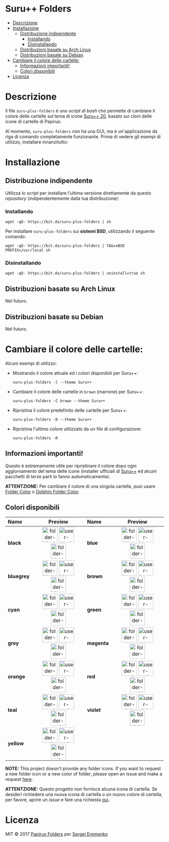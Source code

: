 <h1>Suru++ Folders</h1>

- [Descrizione](#descrizione)
- [Installazione](#installazione)
    - [Distribuzione indipendente](#distribuzione-indipendente)
        - [Installando](#installando)
        - [Disinstallando](#disinstallando)
    - [Distribuzioni basate su Arch Linux](#distribuzioni-basate-su-arch-linux)
    - [Distribuzioni basate su Debian](#distribuzioni-basate-su-debian)
- [Cambiare il colore delle cartelle:](#cambiare-il-colore-delle-cartelle)
    - [Informazioni importanti!](#informazioni-importanti)
    - [Colori disponibili](#colori-disponibili)
- [Licenza](#licenza)

# Descrizione

Il file `suru-plus-folders` è uno *script di bash* che permette di cambiare il colore delle cartelle sul tema di icone [Suru++ 20](https://github.com/gusbemacbe/suru-plus), basato sui cloni delle icone di cartelle di Papirus.

Al momento, `suru-plus-folders` non ha una GUI, ma è un'applicazione da riga di comando completamente funzionante. Prima di vedere gli esempi di utilizzo, installare innanzitutto:

# Installazione

## Distribuzione indipendente

Utilizza lo *script* per installare l'ultima versione direttamente da questo *repository* (indipendentemente dalla tua distribuzione):

### Installando

```
wget -qO- https://bit.do/suru-plus-folders | sh
```

Per installare `suru-plus-folders` sui **sistemi BSD**, utilizzando il seguente comando:

```
wget -qO- https://bit.do/suru-plus-folders | TAG=xBSD PREFIX=/usr/local sh
```

### Disinstallando

```
wget -qO- https://bit.do/suru-plus-folders | uninstall=true sh
```

## Distribuzioni basate su Arch Linux

Nel futuro.

## Distribuzioni basate su Debian

Nel futuro.

# Cambiare il colore delle cartelle:

Alcuni esempi di utilizzo:

- Mostrando il colore attuale ed i colori disponibili per Suru++:
    ```
    suru-plus-folders -l --theme Suru++
    ```
- Cambiare il colore delle cartelle in `brown` (marrone) per Suru++:
    ```
    suru-plus-folders -C brown --theme Suru++
    ```
- Ripristina il colore predefinito delle cartelle per Suru++:
    ```
    suru-plus-folders -D --theme Suru++
    ```
- Ripristina l'ultimo colore utilizzato da un file di configurazione:
    ```
    suru-plus-folders -R
    ```

## Informazioni importanti!

Questo è estremamente utile per ripristinare il colore dopo ogni aggiornamento del tema delle icone (installer ufficiali di [Suru++](https://github.com/gusbemacbe/suru-plus) ed alcuni pacchetti di terze parti lo fanno automaticamente).

**ATTENTZIONE:** Per cambiare il colore di una singola cartella, puoi usare [Folder Color](http://foldercolor.tuxfamily.org) o [Dolphin Folder Color](https://github.com/audoban/dolphin-cartella-colore).

## Colori disponibili

<table>
            <thead>
                <tr>
                    <th style="text-align:left">Name</th>
                    <th style="text-align:center">Preview</th>
                    <th style="text-align:left">Name</th>
                    <th style="text-align:center">Preview</th>
                </tr>
            </thead>
            <tbody>
                <tr>
                    <td style="text-align:left"><strong>black</strong></td>
                    <td style="text-align:center"><img src="https://raw.githubusercontent.com/gusbemacbe/suru-plus/beta/places/64/folder-black.svg" height="48px" width="48px" 
                            alt="folder-black"> <img src="https://raw.githubusercontent.com/gusbemacbe/suru-plus/beta/places/64/user-black-home.svg" height="48px" width="48px" 
                            alt="user-black-home"> <img src="https://raw.githubusercontent.com/gusbemacbe/suru-plus/beta/places/64/folder-black-download.svg" height="48px" width="48px" 
                            alt="folder-black-download"></td>
                    <td style="text-align:left"><strong>blue</strong></td>
                    <td style="text-align:center"><img src="https://raw.githubusercontent.com/gusbemacbe/suru-plus/beta/places/64/folder-blue.svg" height="48px" width="48px" 
                            alt="folder-blue"> <img src="https://raw.githubusercontent.com/gusbemacbe/suru-plus/beta/places/64/user-blue-home.svg" height="48px" width="48px" 
                            alt="user-blue-home"> <img src="https://raw.githubusercontent.com/gusbemacbe/suru-plus/beta/places/64/folder-blue-download.svg" height="48px" width="48px" 
                            alt="folder-blue-download"></td>
                </tr>
                <tr>
                    <td style="text-align:left"><strong>bluegrey</strong></td>
                    <td style="text-align:center"><img src="https://raw.githubusercontent.com/gusbemacbe/suru-plus/beta/places/64/folder-bluegrey.svg" height="48px" width="48px" 
                            alt="folder-bluegrey"> <img src="https://raw.githubusercontent.com/gusbemacbe/suru-plus/beta/places/64/user-bluegrey-home.svg" height="48px" width="48px" 
                            alt="user-bluegrey-home"> <img src="https://raw.githubusercontent.com/gusbemacbe/suru-plus/beta/places/64/folder-bluegrey-download.svg" height="48px" width="48px" 
                            alt="folder-bluegrey-download"></td>
                    <td style="text-align:left"><strong>brown</strong></td>
                    <td style="text-align:center"><img src="https://raw.githubusercontent.com/gusbemacbe/suru-plus/beta/places/64/folder-brown.svg" height="48px" width="48px" 
                            alt="folder-brown"> <img src="https://raw.githubusercontent.com/gusbemacbe/suru-plus/beta/places/64/user-brown-home.svg" height="48px" width="48px" 
                            alt="user-brown-home"> <img src="https://raw.githubusercontent.com/gusbemacbe/suru-plus/beta/places/64/folder-brown-download.svg" height="48px" width="48px" 
                            alt="folder-brown-download"></td>
                </tr>
                <tr>
                    <td style="text-align:left"><strong>cyan</strong></td>
                    <td style="text-align:center"><img src="https://raw.githubusercontent.com/gusbemacbe/suru-plus/beta/places/64/folder-cyan.svg" height="48px" width="48px" 
                            alt="folder-cyan"> <img src="https://raw.githubusercontent.com/gusbemacbe/suru-plus/beta/places/64/user-cyan-home.svg" height="48px" width="48px" 
                            alt="user-cyan-home"> <img src="https://raw.githubusercontent.com/gusbemacbe/suru-plus/beta/places/64/folder-cyan-download.svg" height="48px" width="48px" 
                            alt="folder-cyan-download"></td>
                    <td style="text-align:left"><strong>green</strong></td>
                    <td style="text-align:center"><img src="https://raw.githubusercontent.com/gusbemacbe/suru-plus/beta/places/64/folder-green.svg" height="48px" width="48px" 
                            alt="folder-green"> <img src="https://raw.githubusercontent.com/gusbemacbe/suru-plus/beta/places/64/user-green-home.svg" height="48px" width="48px" 
                            alt="user-green-home"> <img src="https://raw.githubusercontent.com/gusbemacbe/suru-plus/beta/places/64/folder-green-download.svg" height="48px" width="48px" 
                            alt="folder-green-download"></td>
                </tr>
                <tr>
                    <td style="text-align:left"><strong>grey</strong></td>
                    <td style="text-align:center"><img src="https://raw.githubusercontent.com/gusbemacbe/suru-plus/beta/places/64/folder-grey.svg" height="48px" width="48px" 
                            alt="folder-grey"> <img src="https://raw.githubusercontent.com/gusbemacbe/suru-plus/beta/places/64/user-grey-home.svg" height="48px" width="48px" 
                            alt="user-grey-home"> <img src="https://raw.githubusercontent.com/gusbemacbe/suru-plus/beta/places/64/folder-grey-download.svg" height="48px" width="48px" 
                            alt="folder-grey-download"></td>
                    <td style="text-align:left"><strong>magenta</strong></td>
                    <td style="text-align:center"><img src="https://raw.githubusercontent.com/gusbemacbe/suru-plus/beta/places/64/folder-magenta.svg" height="48px" width="48px" 
                            alt="folder-magenta"> <img src="https://raw.githubusercontent.com/gusbemacbe/suru-plus/beta/places/64/user-magenta-home.svg" height="48px" width="48px" 
                            alt="user-magenta-home"> <img src="https://raw.githubusercontent.com/gusbemacbe/suru-plus/beta/places/64/folder-magenta-download.svg" height="48px" width="48px" 
                            alt="folder-magenta-download"></td>
                </tr>
                <tr>
                    <td style="text-align:left"><strong>orange</strong></td>
                    <td style="text-align:center"><img src="https://raw.githubusercontent.com/gusbemacbe/suru-plus/beta/places/64/folder-orange.svg" height="48px" width="48px" 
                            alt="folder-orange"> <img src="https://raw.githubusercontent.com/gusbemacbe/suru-plus/beta/places/64/user-orange-home.svg" height="48px" width="48px" 
                            alt="user-orange-home"> <img src="https://raw.githubusercontent.com/gusbemacbe/suru-plus/beta/places/64/folder-orange-download.svg" height="48px" width="48px" 
                            alt="folder-orange-download"></td>
                    <td style="text-align:left"><strong>red</strong></td>
                    <td style="text-align:center"><img src="https://raw.githubusercontent.com/gusbemacbe/suru-plus/beta/places/64/folder-red.svg" height="48px" width="48px" 
                            alt="folder-red"> <img src="https://raw.githubusercontent.com/gusbemacbe/suru-plus/beta/places/64/user-red-home.svg" height="48px" width="48px" 
                            alt="user-red-home"> <img src="https://raw.githubusercontent.com/gusbemacbe/suru-plus/beta/places/64/folder-red-download.svg" height="48px" width="48px" 
                            alt="folder-red-download"></td>
                </tr>
                <tr>
                    <td style="text-align:left"><strong>teal</strong></td>
                    <td style="text-align:center"><img src="https://raw.githubusercontent.com/gusbemacbe/suru-plus/beta/places/64/folder-teal.svg" height="48px" width="48px" 
                            alt="folder-teal"> <img src="https://raw.githubusercontent.com/gusbemacbe/suru-plus/beta/places/64/user-teal-home.svg" height="48px" width="48px" 
                            alt="user-teal-home"> <img src="https://raw.githubusercontent.com/gusbemacbe/suru-plus/beta/places/64/folder-teal-download.svg" height="48px" width="48px" 
                            alt="folder-teal-download"></td>
                    <td style="text-align:left"><strong>violet</strong></td>
                    <td style="text-align:center"><img src="https://raw.githubusercontent.com/gusbemacbe/suru-plus/beta/places/64/folder-violet.svg" height="48px" width="48px" 
                            alt="folder-violet"> <img src="https://raw.githubusercontent.com/gusbemacbe/suru-plus/beta/places/64/user-violet-home.svg" height="48px" width="48px" 
                            alt="user-violet-home"> <img src="https://raw.githubusercontent.com/gusbemacbe/suru-plus/beta/places/64/folder-violet-download.svg" height="48px" width="48px" 
                            alt="folder-violet-download"></td>
                </tr>
                <tr>
                    <td style="text-align:left"><strong>yellow</strong></td>
                    <td style="text-align:center"><img src="https://raw.githubusercontent.com/gusbemacbe/suru-plus/beta/places/64/folder-yellow.svg" height="48px" width="48px" 
                            alt="folder-yellow"> <img src="https://raw.githubusercontent.com/gusbemacbe/suru-plus/beta/places/64/user-yellow-home.svg" height="48px" width="48px" 
                            alt="user-yellow-home"> <img src="https://raw.githubusercontent.com/gusbemacbe/suru-plus/beta/places/64/folder-yellow-download.svg" height="48px" width="48px" 
                            alt="folder-yellow-download"></td>
                    <td style="text-align:left"></td>
                    <td style="text-align:center"></td>
                </tr>
            </tbody>
        </table>

**NOTE:** This project doesn't provide any folder icons. If you want to request a new folder icon or a new color of folder, please open an issue and make a request [here](https://github.com/gusbemacbe/suru-plus/issues/new).

**ATTENTZIONE:** Questo progetto non fornisce alcuna icona di cartella. Se desideri richiedere una nuova icona di cartella o un nuovo colore di cartella, per favore, aprire un *issue* e fare una richiesta [qui](https://github.com/gusbemacbe/suru-plus/issues/new).

# Licenza

MIT © 2017 [Papirus Folders](https://github.com/PapirusDevelopmentTeam/papirus-folders) per [Sergei Eremenko](https://github.com/SmartFinn)
